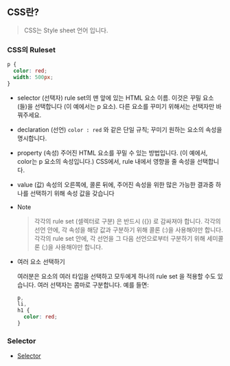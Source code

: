 ## CSS란?

> CSS는 Style sheet 언어 입니다.

### CSS의 Ruleset

```css
p {
  color: red;
  width: 500px;
}
```

- selector (선택자)
  rule set의 맨 앞에 있는 HTML 요소 이름. 이것은 꾸밀 요소(들)을 선택합니다 (이 예에서는 p 요소). 다른 요소를 꾸미기 위해서는 선택자만 바꿔주세요.

- declaration (선언)
  `color : red` 와 같은 단일 규칙; 꾸미기 원하는 요소의 속성을 명시합니다.

- property (속성)
  주어진 HTML 요소를 꾸밀 수 있는 방법입니다. (이 예에서, color는 p 요소의 속성입니다.) CSS에서, rule 내에서 영향을 줄 속성을 선택합니다.

- value (값)
  속성의 오른쪽에, 콜론 뒤에, 주어진 속성을 위한 많은 가능한 결과중 하나를 선택하기 위해 속성 값을 갖습니다

- Note

  > 각각의 rule set (셀렉터로 구분) 은 반드시 ({}) 로 감싸져야 합니다.
  > 각각의 선언 안에, 각 속성을 해당 값과 구분하기 위해 콜론 (:)을 사용해야만 합니다.
  > 각각의 rule set 안에, 각 선언을 그 다음 선언으로부터 구분하기 위해 세미콜론 (;)을 사용해야만 합니다.

- 여러 요소 선택하기

  여러분은 요소의 여러 타입을 선택하고 모두에게 하나의 rule set 을 적용할 수도 있습니다. 여러 선택자는 콤마로 구분합니다. 예를 들면:

  ```css
  p,
  li,
  h1 {
    color: red;
  }
  ```

### Selector

- [Selector](./Selector/README.md)
